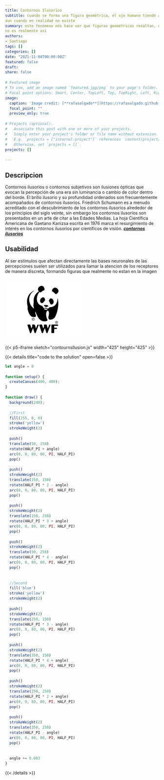 ```yaml
---
title: Contornos Ilusorios
subtitle: cuando se forma una figura geométrica, el ojo humano tiende a identificarlo por encima del resto de imágenes, 
aun cuando en realidad no existe
summary: este fenómeno nos hace ver que figuras geométricas resaltan, o inclusive que están en otro color, siendo que
no es realmente asi
authors:
- Santiago
tags: []
categories: []
date: "2021-11-04T00:00:00Z"
featured: false
draft: 
share: false

# Featured image
# To use, add an image named `featured.jpg/png` to your page's folder.
# Focal point options: Smart, Center, TopLeft, Top, TopRight, Left, Right, BottomLeft, Bottom, BottomRight
image:
  caption: 'Image credit: [**rafasalgado**](https://rafasalgado.github.io/personal/projects/ilusionoptica/ilusion.html)'
  focal_point: ""
  preview_only: true

# Projects (optional).
#   Associate this post with one or more of your projects.
#   Simply enter your project's folder or file name without extension.
#   E.g. `projects = ["internal-project"]` references `content/project/deep-learning/index.md`.
#   Otherwise, set `projects = []`.
projects: []

---
```


## Descripcion

Contornos ilusorios o contornos subjetivos son ilusiones ópticas que evocan la percepción de una era sin luminancia o 
cambio de color dentro del borde. El brillo ilusorio y su profundidad ordenados son frecuentemente acompañados de 
contornos ilusorios. Friedrich Schumann es a menudo acreditado con el descubrimiento de los contornos ilusorios 
alrededor de los principios del siglo veinte, sin embargo los contornos ilusorios son presentados en un arte de 
citar a las Edades Medias. La hoja Científica Americana de Gaetano Kanizsa escrita en 1976 marca el resurgimiento de 
interés en los contornos ilusorios por científicos de visión. _[**contornos ilusorios**](https://es.wikipedia.org/wiki/Contornos_ilusorios)_

## Usabilidad

Al ser estimulos que afectan directamente las bases neuronales de las percepciones suelen ser utilizados para llamar la 
atencion de los receptores de manera discreta, formando figuras que realmente no estan en la imagen

![img_1.png](img_1.png)

{{< p5-iframe sketch="contournsIlusion.js" width="425" height="425" >}}


{{< details title="code to the solution" open=false >}}
```js
let angle = 0

function setup() {
  createCanvas(400, 400);
}

function draw() {
  background(240);

  //First
  fill(255, 0, 0)
  stroke('yellow')
  strokeWeight(2)

  push()
  translate(50, 150)
  rotate(HALF_PI + angle)
  arc(0, 0, 80, 80, PI, HALF_PI)
  pop()

  push()
  strokeWeight(2)
  translate(150, 150)
  rotate(HALF_PI * 2 - angle)
  arc(0, 0, 80, 80, PI, HALF_PI)
  pop()

  push()
  strokeWeight(2)
  translate(150, 250)
  rotate(HALF_PI * 3 + angle)
  arc(0, 0, 80, 80, PI, HALF_PI)
  pop()

  push()
  strokeWeight(2)
  translate(50, 250)
  rotate(HALF_PI * 4 - angle)
  arc(0, 0, 80, 80, PI, HALF_PI)
  pop()


  //Second
  fill('blue')
  stroke('yellow')
  strokeWeight(2)

  push()
  strokeWeight(2)
  translate(250, 150)
  rotate(HALF_PI * 3 - angle)
  arc(0, 0, 80, 80, PI, HALF_PI)
  pop()

  push()
  strokeWeight(2)
  translate(350, 150)
  rotate(HALF_PI * 4 + angle)
  arc(0, 0, 80, 80, PI, HALF_PI)
  pop()

  push()
  strokeWeight(2)
  translate(250, 250)
  rotate(HALF_PI * 2 + angle)
  arc(0, 0, 80, 80, PI, HALF_PI)
  pop()

  push()
  strokeWeight(2)
  translate(350, 250)
  rotate(HALF_PI - angle)
  arc(0, 0, 80, 80, PI, HALF_PI)
  pop()


  angle += 0.003
}

```
{{< /details >}}
